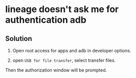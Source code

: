 # lineage doesn't ask me for authentication adb


## Solution

1. Open root access for apps and adb in developer options.

2. open `USB for file transfer`, select transfer files.

Then the authorization window will be prompted.